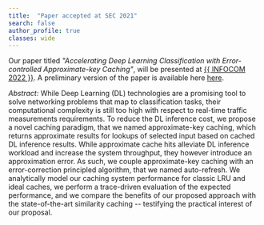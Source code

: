 ```yaml
---
title:  "Paper accepted at SEC 2021"
search: false
author_profile: true
classes: wide
---
```


Our paper titled *"Accelerating Deep Learning Classification with Error-controlled Approximate-key Caching"*, will be presented at <a href="{{ https://infocom2022.ieee-infocom.org/ }}">{{ INFOCOM 2022 }}</a>. A preliminary version of the paper is available here <a href="https://arxiv.org/abs/2112.06671">here</a>.

*Abstract:* While Deep Learning (DL) technologies are a promising tool to solve networking problems that map to classification tasks, their computational complexity is still too high with respect to real-time traffic measurements requirements. To reduce the DL inference cost, we propose a novel caching paradigm, that we named approximate-key caching, which returns approximate results for lookups of selected input based on cached DL inference results. While approximate cache hits alleviate DL inference workload and increase the system throughput, they however introduce an approximation error. As such, we couple approximate-key caching with an error-correction principled algorithm, that we named auto-refresh. We analytically model our caching system performance for classic LRU and ideal caches, we perform a trace-driven evaluation of the expected performance, and we compare the benefits of our proposed approach with the state-of-the-art similarity caching -- testifying the practical interest of our proposal.